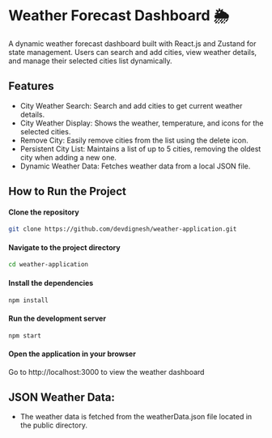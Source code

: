# Weather Forecast Dashboard 🌦️
A dynamic weather forecast dashboard built with React.js and Zustand for state management. Users can search and add cities, view weather details, and manage their selected cities list dynamically.

## Features
- City Weather Search: Search and add cities to get current weather details.
- City Weather Display: Shows the weather, temperature, and icons for the selected cities.
- Remove City: Easily remove cities from the list using the delete icon.
- Persistent City List: Maintains a list of up to 5 cities, removing the oldest city when adding a new one.
- Dynamic Weather Data: Fetches weather data from a local JSON file.

## How to Run the Project
 
#### Clone the repository
 ```bash
git clone https://github.com/devdignesh/weather-application.git
```

#### Navigate to the project directory
 ```bash
cd weather-application
```

#### Install the dependencies
```bash
npm install
```

#### Run the development server
```bash
npm start
```

#### Open the application in your browser
Go to http://localhost:3000 to view the weather dashboard

## JSON Weather Data:
- The weather data is fetched from the weatherData.json file located in the public directory.

